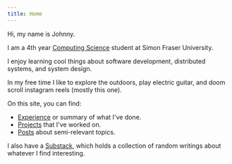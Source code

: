 ```yaml
---
title: Home
---
```


Hi, my name is Johnny.

I am a 4th year [Computing Science](https://www.sfu.ca/computing.html) student at Simon Fraser University. 

I enjoy learning cool things about software development, distributed systems, and system design. 

In my free time I like to explore the outdoors, play electric guitar, and doom scroll instagram reels (mostly this one). 

On this site, you can find:
- [Experience](about/experience.md) or summary of what I've done.
- [Projects](about/projects) that I've worked on. 
- [Posts](posts/) about semi-relevant topics.

I also have a [Substack](https://toastjpg.substack.com/), which holds a collection of random writings about whatever I find interesting.


